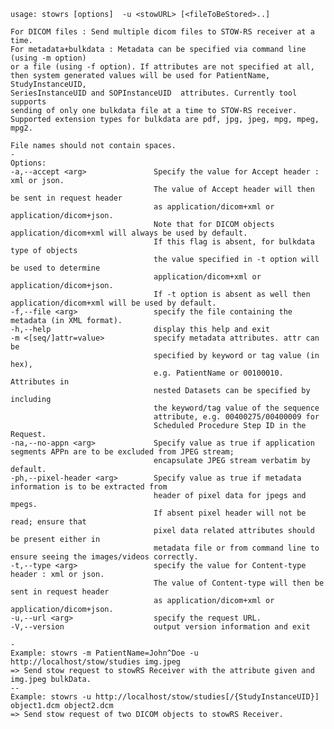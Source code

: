     usage: stowrs [options]  -u <stowURL> [<fileToBeStored>..]
    
    For DICOM files : Send multiple dicom files to STOW-RS receiver at a time. 
    For metadata+bulkdata : Metadata can be specified via command line (using -m option)
    or a file (using -f option). If attributes are not specified at all,
    then system generated values will be used for PatientName, StudyInstanceUID, 
    SeriesInstanceUID and SOPInstanceUID  attributes. Currently tool supports 
    sending of only one bulkdata file at a time to STOW-RS receiver. 
    Supported extension types for bulkdata are pdf, jpg, jpeg, mpg, mpeg, mpg2. 
    
    File names should not contain spaces.
    -
    Options:
    -a,--accept <arg>               Specify the value for Accept header : xml or json.
                                    The value of Accept header will then be sent in request header 
                                    as application/dicom+xml or application/dicom+json.
                                    Note that for DICOM objects application/dicom+xml will always be used by default.
                                    If this flag is absent, for bulkdata type of objects 
                                    the value specified in -t option will be used to determine 
                                    application/dicom+xml or application/dicom+json. 
                                    If -t option is absent as well then application/dicom+xml will be used by default.                     
    -f,--file <arg>                 specify the file containing the metadata (in XML format).
    -h,--help                       display this help and exit
    -m <[seq/]attr=value>           specify metadata attributes. attr can be
                                    specified by keyword or tag value (in hex),
                                    e.g. PatientName or 00100010. Attributes in
                                    nested Datasets can be specified by including
                                    the keyword/tag value of the sequence
                                    attribute, e.g. 00400275/00400009 for
                                    Scheduled Procedure Step ID in the Request.
    -na,--no-appn <arg>             Specify value as true if application segments APPn are to be excluded from JPEG stream; 
                                    encapsulate JPEG stream verbatim by default.
    -ph,--pixel-header <arg>        Specify value as true if metadata information is to be extracted from 
                                    header of pixel data for jpegs and mpegs.
                                    If absent pixel header will not be read; ensure that 
                                    pixel data related attributes should be present either in 
                                    metadata file or from command line to ensure seeing the images/videos correctly.
    -t,--type <arg>                 specify the value for Content-type header : xml or json. 
                                    The value of Content-type will then be sent in request header 
                                    as application/dicom+xml or application/dicom+json.
    -u,--url <arg>                  specify the request URL.
    -V,--version                    output version information and exit

    -
    Example: stowrs -m PatientName=John^Doe -u
    http://localhost/stow/studies img.jpeg
    => Send stow request to stowRS Receiver with the attribute given and
    img.jpeg bulkData.
    --
    Example: stowrs -u http://localhost/stow/studies[/{StudyInstanceUID}] 
    object1.dcm object2.dcm
    => Send stow request of two DICOM objects to stowRS Receiver.
